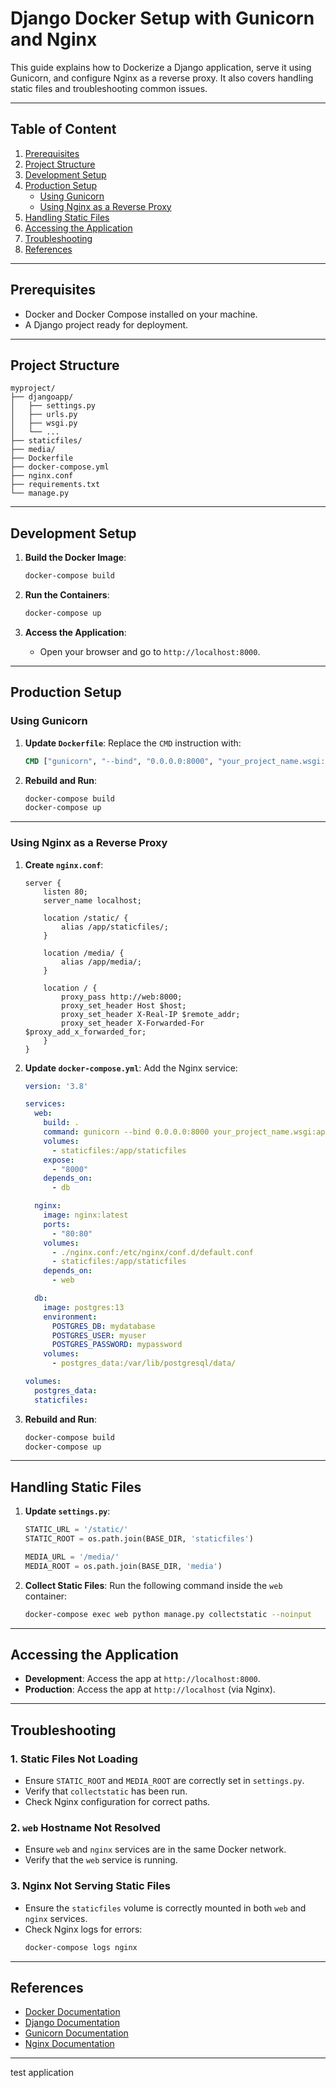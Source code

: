 
# Django Docker Setup with Gunicorn and Nginx

This guide explains how to Dockerize a Django application, serve it using Gunicorn, and configure Nginx as a reverse proxy. It also covers handling static files and troubleshooting common issues.

---

## Table of Content

1. [Prerequisites](#prerequisites)
2. [Project Structure](#project-structure)
3. [Development Setup](#development-setup)
4. [Production Setup](#production-setup)
   - [Using Gunicorn](#using-gunicorn)
   - [Using Nginx as a Reverse Proxy](#using-nginx-as-a-reverse-proxy)
5. [Handling Static Files](#handling-static-files)
6. [Accessing the Application](#accessing-the-application)
7. [Troubleshooting](#troubleshooting)
8. [References](#references)

---

## Prerequisites

- Docker and Docker Compose installed on your machine.
- A Django project ready for deployment.

---

## Project Structure

```
myproject/
├── djangoapp/
│   ├── settings.py
│   ├── urls.py
│   ├── wsgi.py
│   └── ...
├── staticfiles/
├── media/
├── Dockerfile
├── docker-compose.yml
├── nginx.conf
├── requirements.txt
└── manage.py
```

---

## Development Setup

1. **Build the Docker Image**:
   ```bash
   docker-compose build
   ```

2. **Run the Containers**:
   ```bash
   docker-compose up
   ```

3. **Access the Application**:
   - Open your browser and go to `http://localhost:8000`.

---

## Production Setup

### Using Gunicorn

1. **Update `Dockerfile`**:
   Replace the `CMD` instruction with:
   ```dockerfile
   CMD ["gunicorn", "--bind", "0.0.0.0:8000", "your_project_name.wsgi:application"]
   ```

2. **Rebuild and Run**:
   ```bash
   docker-compose build
   docker-compose up
   ```

---

### Using Nginx as a Reverse Proxy

1. **Create `nginx.conf`**:
   ```nginx
   server {
       listen 80;
       server_name localhost;

       location /static/ {
           alias /app/staticfiles/;
       }

       location /media/ {
           alias /app/media/;
       }

       location / {
           proxy_pass http://web:8000;
           proxy_set_header Host $host;
           proxy_set_header X-Real-IP $remote_addr;
           proxy_set_header X-Forwarded-For $proxy_add_x_forwarded_for;
       }
   }
   ```

2. **Update `docker-compose.yml`**:
   Add the Nginx service:
   ```yaml
   version: '3.8'

   services:
     web:
       build: .
       command: gunicorn --bind 0.0.0.0:8000 your_project_name.wsgi:application
       volumes:
         - staticfiles:/app/staticfiles
       expose:
         - "8000"
       depends_on:
         - db

     nginx:
       image: nginx:latest
       ports:
         - "80:80"
       volumes:
         - ./nginx.conf:/etc/nginx/conf.d/default.conf
         - staticfiles:/app/staticfiles
       depends_on:
         - web

     db:
       image: postgres:13
       environment:
         POSTGRES_DB: mydatabase
         POSTGRES_USER: myuser
         POSTGRES_PASSWORD: mypassword
       volumes:
         - postgres_data:/var/lib/postgresql/data/

   volumes:
     postgres_data:
     staticfiles:
   ```

3. **Rebuild and Run**:
   ```bash
   docker-compose build
   docker-compose up
   ```

---

## Handling Static Files

1. **Update `settings.py`**:
   ```python
   STATIC_URL = '/static/'
   STATIC_ROOT = os.path.join(BASE_DIR, 'staticfiles')

   MEDIA_URL = '/media/'
   MEDIA_ROOT = os.path.join(BASE_DIR, 'media')
   ```

2. **Collect Static Files**:
   Run the following command inside the `web` container:
   ```bash
   docker-compose exec web python manage.py collectstatic --noinput
   ```

---

## Accessing the Application

- **Development**: Access the app at `http://localhost:8000`.
- **Production**: Access the app at `http://localhost` (via Nginx).

---

## Troubleshooting

### 1. **Static Files Not Loading**
   - Ensure `STATIC_ROOT` and `MEDIA_ROOT` are correctly set in `settings.py`.
   - Verify that `collectstatic` has been run.
   - Check Nginx configuration for correct paths.

### 2. **`web` Hostname Not Resolved**
   - Ensure `web` and `nginx` services are in the same Docker network.
   - Verify that the `web` service is running.

### 3. **Nginx Not Serving Static Files**
   - Ensure the `staticfiles` volume is correctly mounted in both `web` and `nginx` services.
   - Check Nginx logs for errors:
     ```bash
     docker-compose logs nginx
     ```

---

## References

- [Docker Documentation](https://docs.docker.com/)
- [Django Documentation](https://docs.djangoproject.com/)
- [Gunicorn Documentation](https://gunicorn.org/)
- [Nginx Documentation](https://nginx.org/en/docs/)

---

test application 